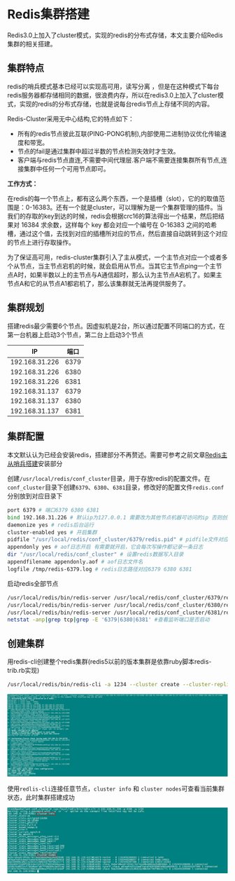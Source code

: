 # Redis集群搭建


Redis3.0上加入了cluster模式，实现的redis的分布式存储，本文主要介绍Redis集群的相关搭建。
<!--more-->

## 集群特点

redis的哨兵模式基本已经可以实现高可用，读写分离 ，但是在这种模式下每台redis服务器都存储相同的数据，很浪费内存，所以在redis3.0上加入了cluster模式，实现的redis的分布式存储，也就是说每台redis节点上存储不同的内容。

 Redis-Cluster采用无中心结构,它的特点如下：

- 所有的redis节点彼此互联(PING-PONG机制),内部使用二进制协议优化传输速度和带宽。
- 节点的fail是通过集群中超过半数的节点检测失效时才生效。
- 客户端与redis节点直连,不需要中间代理层.客户端不需要连接集群所有节点,连接集群中任何一个可用节点即可。

**工作方式：**

在redis的每一个节点上，都有这么两个东西，一个是插槽（slot），它的的取值范围是：0-16383。还有一个就是cluster，可以理解为是一个集群管理的插件。当我们的存取的key到达的时候，redis会根据crc16的算法得出一个结果，然后把结果对 16384 求余数，这样每个 key 都会对应一个编号在 0-16383 之间的哈希槽，通过这个值，去找到对应的插槽所对应的节点，然后直接自动跳转到这个对应的节点上进行存取操作。

为了保证高可用，redis-cluster集群引入了主从模式，一个主节点对应一个或者多个从节点，当主节点宕机的时候，就会启用从节点。当其它主节点ping一个主节点A时，如果半数以上的主节点与A通信超时，那么认为主节点A宕机了。如果主节点A和它的从节点A1都宕机了，那么该集群就无法再提供服务了。

## 集群规划

搭建redis最少需要6个节点。因虚拟机是2台，所以通过配置不同端口的方式，在第一台机器上启动3个节点，第二台上启动3个节点

| IP             | 端口 |
| -------------- | ---- |
| 192.168.31.226 | 6379 |
| 192.168.31.226 | 6380 |
| 192.168.31.226 | 6381 |
| 192.168.31.137 | 6379 |
| 192.168.31.137 | 6380 |
| 192.168.31.137 | 6381 |



## 集群配置

本文默认认为已经会安装redis，搭建部分不再赘述。需要可参考之前文章[Redis主从哨兵搭建](https://guohailan.github.io/redis主从哨兵搭建/#源码编译安装)安装部分

创建`/usr/local/redis/conf_cluster`目录，用于存放redis的配置文件。在`conf_cluster`目录下创建`6379`、`6380`、`6381`目录，修改好的配置文件`redis.conf`分别放到对应目录下
```bash
port 6379 # 端口6379 6380 6381
bind 192.168.31.226 # 默认ip为127.0.0.1 需要改为其他节点机器可访问的ip 否则创建集群时无法访问对应的端口，无法创建集群
daemonize yes # redis后台运行
cluster-enabled yes # 开启集群
pidfile "/usr/local/redis/conf_cluster/6379/redis.pid" # pidfile文件对应6379 6380 6381
appendonly yes # aof日志开启 有需要就开启，它会每次写操作都记录一条日志
dir "/usr/local/redis/conf_cluster" # 设置redis数据写入目录
appendfilename appendonly.aof # aof日志文件名
logfile /tmp/redis-6379.log # redis日志路径对应6379 6380 6381
```

启动redis全部节点

```bash
/usr/local/redis/bin/redis-server /usr/local/redis/conf_cluster/6379/redis.conf
/usr/local/redis/bin/redis-server /usr/local/redis/conf_cluster/6380/redis.conf
/usr/local/redis/bin/redis-server /usr/local/redis/conf_cluster/6381/redis.conf
netstat -anp|grep tcp|grep -E '6379|6380|6381' #查看监听端口是否启动
```

## 创建集群

用redis-cli创建整个redis集群(redis5以前的版本集群是依靠ruby脚本redis-trib.rb实现)

```bash
/usr/local/redis/bin/redis-cli -a 1234 --cluster create --cluster-replicas 1 192.168.31.226:6379 192.168.31.226:6380 192.168.31.226:6381 192.168.31.137:6379 192.168.31.137:6380 192.168.31.137:6381 # -a 表示使用密码 --cluster-replicas 1表示为每个主节点创建一个副本
```

![](/images/Redis集群搭建/join.png " ")

使用`redlis-cli`连接任意节点，`cluster info` 和 `cluster nodes`可查看当前集群状态，此时集群搭建成功

![](/images/Redis集群搭建/info.png " ")


